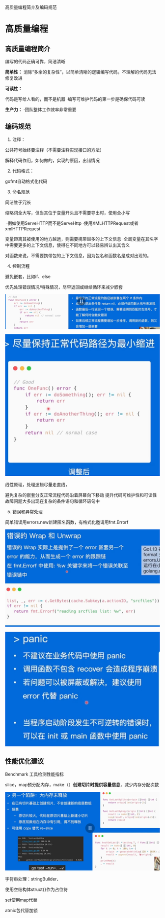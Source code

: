 高质量编程简介及编码规范



# 高质量编程

## 高质量编程简介

编写的代码正确可靠，简洁清晰

**简单性：**
消除“多余的复杂性”，以简单清晰的逻辑编写代码。不理解的代码无法修复改进

**可读性：**

代码是写给人看的，而不是机器
·编写可维护代码的第一步是确保代码可读

**生产力：**
·团队整体工作效率非常重要



## 编码规范

1. 注释：

公共符号始终要注释（不需要注释实现接口的方法）

解释代码作用，如何做的，实现的原因，出错情况

2. 代码格式：

gofmt自动格式化代码

3. 命名规范

简洁胜于冗长

缩略词全大写，但当其位于变量开头且不需要导出时，使用全小写

​	·例如使用ServeHTTP而不是ServeHttp
​	·使用XMLHTTPRequest或者xmlHTTPRequest

变量距离其被使用的地方越远，则需要携带越多的上下文信息
	·全局变量在其名字中需要更多的上下文信息，使得在不同地方可以轻易辨认出其含义

对函数来说，不需要携带包的上下文信息，因为包名和函数名是成对出现的。

4. 控制流程

避免嵌套，比如if、else

优先处理错误情况/特殊情况，尽早返回或继续循环来减少嵌套

![image-20230129104233110](../img/image-20230129104233110.png)

![image-20230129104251059](../img/image-20230129104251059.png)

线性原理，处理逻辑尽量走直线，

避免复杂的嵌套分支正常流程代码沿着屏幕向下移动
提升代码可维护性和可读性
故障问题大多出现在复杂的条件语句和循环语句中

5. 错误和异常处理

简单错误用errors.new新建匿名函数，有格式化邀请用fmt.Errorf

![image-20230129104721029](../img/image-20230129104721029.png)

![image-20230129105143476](../img/image-20230129105143476.png)



## 性能优化建议

Benchmark 工具检测性能指标

slice，map预分配内存，make（）**创建切片时提供容量信息**，减少内存分配次数

![image-20230129110100531](../img/image-20230129110100531.png)

字符串处理：stringBulider、

使用空结构体struct{}作为占位符

set使用map代替

atmic包代替加锁



































